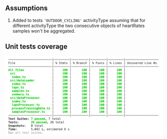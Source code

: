 ## Assumptions

1. Added to tests `'OUTDOOR_CYCLING'` activityType assuming that for different activityType the two consecutive objects of heartRates samples won't be aggregated.

## Unit tests coverage

![alt text](images/unit_tests_coverage_report.png)
